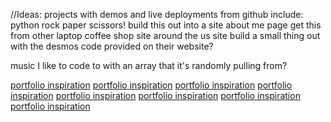 //Ideas:
projects with demos and live deployments from github
include:
python rock paper scissors!
build this out into a site
about me page
get this from other laptop
coffee shop site
around the us site
build a small thing out with the desmos code provided on their website?

music I like to code to with an array that it's randomly pulling from?

[portfolio inspiration](https://mattfarley.ca/)
[portfolio inspiration](https://brittanychiang.com/#about)
[portfolio inspiration](https://www.lauren-waller.com/work/karoo-bioscience)
[portfolio inspiration]()
[portfolio inspiration]()
[portfolio inspiration]()
[portfolio inspiration]()
[portfolio inspiration]()
